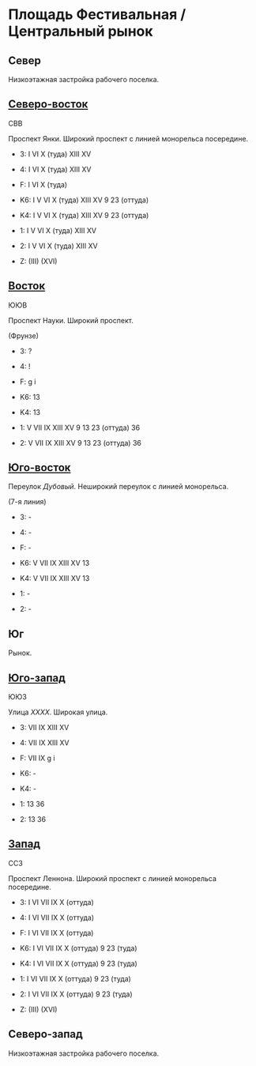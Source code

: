 # Площадь Фестивальная / Центральный рынок

## Север

Низкоэтажная застройка рабочего поселка.

## [Северо-восток](./10592097.md)

СВВ

Проспект Янки.
Широкий проспект с линией монорельса посередине.

* 3:    I   VI  X (туда)    XIII    XV
* 4:    I   VI  X (туда)    XIII    XV
* F:    I   VI  X (туда)

* K6:   I   V   VI  X (туда)    XIII    XV
        9   23 (оттуда)
* K4:   I   V   VI  X (туда)    XIII    XV
        9   23 (оттуда)
* 1:    I   V   VI  X (туда)    XIII    XV
* 2:    I   V   VI  X (туда)    XIII    XV

* Z:    (III)   (XVI)

## [Восток](./10590100.md)

ЮЮВ

Проспект Науки.
Широкий проспект.

(Фрунзе)

* 3:    ?
* 4:    !
* F:    g   i

* K6:   13
* K4:   13
* 1:    V   VII IX  XIII    XV
        9   13  23 (оттуда) 36
* 2:    V   VII IX  XIII    XV
        9   13  23 (оттуда) 36

## [Юго-восток](./10595110.md)

Переулок *Дубовый*.
Неширокий переулок с линией монорельса.

(7-я линия)

* 3:    -
* 4:    -
* F:    -

* K6:   V   VII IX  XIII    XV
        13
* K4:   V   VII IX  XIII    XV
        13
* 1:    -
* 2:    -

## Юг

Рынок.

## [Юго-запад](./10570120.md)

ЮЮЗ

Улица *ХХХХ*.
Широкая улица.

* 3:    VII IX  XIII    XV
* 4:    VII IX  XIII    XV
* F:    VII IX
        g   i

* K6:   -
* K4:   -
* 1:    13  36
* 2:    13  36

## [Запад](./10580100.md)

ССЗ

Проспект Леннона.
Широкий проспект с линией монорельса посередине.

* 3:    I   VI  VII IX  X (оттуда)
* 4:    I   VI  VII IX  X (оттуда)
* F:    I   VI  VII IX  X (оттуда)

* K6:   I   VI  VII IX  X (оттуда)
        9   23 (туда)
* K4:   I   VI  VII IX  X (оттуда)
        9   23 (туда)
* 1:    I   VI  VII IX  X (оттуда)
        9   23 (туда)
* 2:    I   VI  VII IX  X (оттуда)
        9   23 (туда)

* Z:    (III)   (XVI)

## Северо-запад

Низкоэтажная застройка рабочего поселка.
